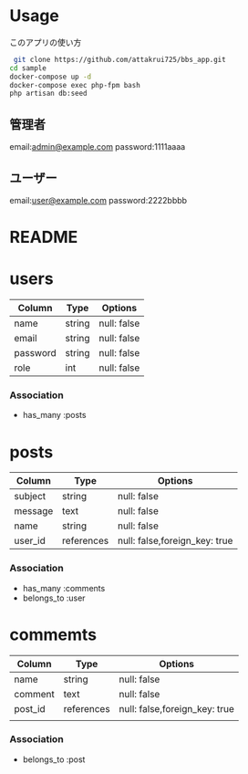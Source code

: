 # Usage
このアプリの使い方

```bash
 git clone https://github.com/attakrui725/bbs_app.git
cd sample
docker-compose up -d
docker-compose exec php-fpm bash
php artisan db:seed
```

## 管理者
email:admin@example.com
password:1111aaaa

## ユーザー
email:user@example.com
password:2222bbbb


# README
# users
| Column   | Type   | Options     |
| -------- | ------ | ----------- |
| name     | string | null: false |
| email    | string | null: false |
| password | string | null: false |
| role     | int    | null: false |

### Association
- has_many :posts


# posts

| Column  | Type       | Options                       |
| ------- | ---------- | ----------------------------- |
| subject | string     | null: false                   |
| message | text       | null: false                   |
| name    | string     | null: false                   |
| user_id | references | null: false,foreign_key: true |

### Association
- has_many :comments
- belongs_to :user


# commemts

| Column  | Type       | Options                       |
| ------- | ---------- | ----------------------------- |
| name    | string     | null: false                   |
| comment | text       | null: false                   |
| post_id | references | null: false,foreign_key: true |
|         |

### Association
- belongs_to :post
